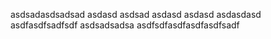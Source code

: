 asdsadasdsadsad
asdasd
asdsad
asdasd
asdasd
asdasdasd
asdfasdfsadfsdf
asdsadsadsa
asdfsdfasdfasdfasdfsadf
